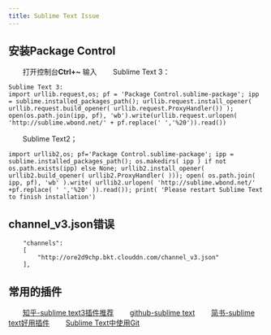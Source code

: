 ```yaml
---
title: Sublime Text Issue
---
```



## 安装Package Control

　　打开控制台**Ctrl+~** 输入
　　Sublime Text 3：
```
Sublime Text 3:
import urllib.request,os; pf = 'Package Control.sublime-package'; ipp = sublime.installed_packages_path(); urllib.request.install_opener( urllib.request.build_opener( urllib.request.ProxyHandler()) ); open(os.path.join(ipp, pf), 'wb').write(urllib.request.urlopen( 'http://sublime.wbond.net/' + pf.replace(' ','%20')).read())
```
　　Sublime Text2；
```
import urllib2,os; pf='Package Control.sublime-package'; ipp = sublime.installed_packages_path(); os.makedirs( ipp ) if not os.path.exists(ipp) else None; urllib2.install_opener( urllib2.build_opener( urllib2.ProxyHandler( ))); open( os.path.join( ipp, pf), 'wb' ).write( urllib2.urlopen( 'http://sublime.wbond.net/' +pf.replace( ' ','%20' )).read()); print( 'Please restart Sublime Text to finish installation')
```

## channel_v3.json错误

```
	"channels":
	[
		"http://ore2d9chp.bkt.clouddn.com/channel_v3.json"
	],
```

## 常用的插件

　　[知乎-sublime text3插件推荐](https://www.zhihu.com/question/24736400)
　　[github-sublime text](https://github.com/jikeytang/sublime-text)
　　[简书-sublime text好用插件](https://www.jianshu.com/p/b2163b4e8e94)
　　[Sublime Text中使用Git](https://www.cnblogs.com/vanstrict/p/5677724.html)
